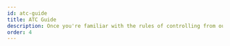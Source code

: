 ```yaml
---
id: atc-guide
title: ATC Guide
description: Once you're familiar with the rules of controlling from our ATC Manual, move onto the ATC Guide to enhance your controlling technique!
order: 4
---
```


